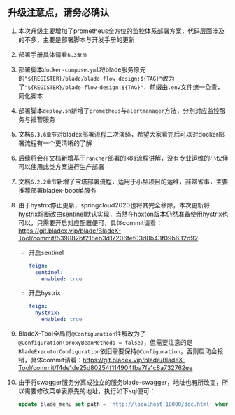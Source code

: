 ## 升级注意点，请务必确认

1. 本次升级主要增加了prometheus全方位的监控体系部署方案，代码层面涉及的不多，主要是部署脚本与开发手册的更新

2. 部署手册具体请看`6.3章节`

3. 部署脚本`docker-compose.yml`将blade服务原先的`"${REGISTER}/blade/blade-flow-design:${TAG}"`改为了`"${REGISTER}/blade-flow-design:${TAG}"`，前缀由`.env`文件统一负责，简化脚本

4. 部署脚本`deploy.sh`新增了`prometheus`与`alertmanager`方法，分别对应监控服务与报警服务

5. 文档`6.3.6章节`对bladex部署流程二次演绎，希望大家看完后可以对docker部署流程有一个更清晰的了解

6. 后续将会在文档新增基于`rancher`部署的k8s流程讲解，没有专业运维的小伙伴可以使用此类方案进行生产部署

7. 文档`6.2.2章节`新增了宝塔部署流程，适用于小型项目的运维，非常省事，主要推荐部署bladex-boot单服务

8. 由于hystrix停止更新，springcloud2020也将其完全移除，本次更新将hystrix熔断改由sentinel默认实现，当然在hoxton版本仍然准备使用hystrix也可以，只需要开启对应配置便可，具体commit请看：https://git.bladex.vip/blade/BladeX-Tool/commit/539882bf215eb3d17206fef03d0b43f09b632d92

   * 开启sentinel

     ~~~yaml
     feign:
       sentinel:
         enabled: true
     ~~~

   * 开启hystrix

     ~~~yaml
     feign:
       hystrix:
         enabled: true
     ~~~
   
9. BladeX-Tool全局将`@Configuration`注解改为了`@Configuration(proxyBeanMethods = false)`，但需要注意的是`BladeExecutorConfiguration`依旧需要保持`@Configuration`，否则启动会报错，具体commit请看：https://git.bladex.vip/blade/BladeX-Tool/commit/f4de1de25d80254f114904fba7fa1c8a732762ee

10. 由于将swagger服务分离成独立的服务blade-swagger，地址也有所改变，所以需要修改菜单表原先的地址，执行如下sql便可：

    ~~~sql
    update blade_menu set path = 'http://localhost:18000/doc.html' where path = 'http://localhost/doc.html';
    ~~~

    

